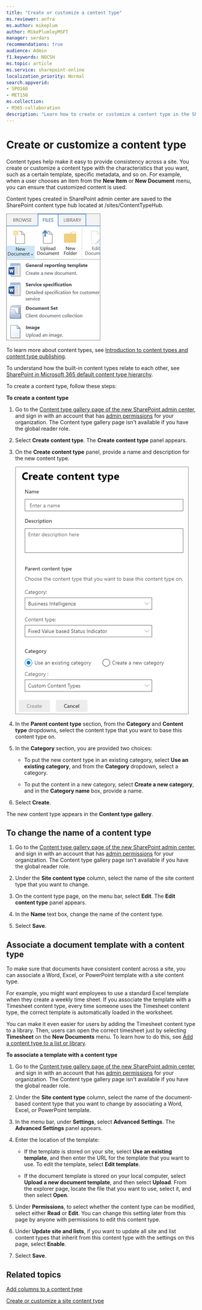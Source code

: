 ```yaml
---
title: "Create or customize a content type"
ms.reviewer: anfra
ms.author: mikeplum
author: MikePlumleyMSFT
manager: serdars
recommendations: true
audience: Admin
f1.keywords: NOCSH
ms.topic: article
ms.service: sharepoint-online
localization_priority: Normal
search.appverid:
- SPO160
- MET150
ms.collection:  
- M365-collaboration
description: "Learn how to create or customize a content type in the SharePoint admin center."
---
```


# Create or customize a content type

Content types help make it easy to provide consistency across a site. You create or customize a content type with the characteristics that you want, such as a certain template, specific metadata, and so on. For example, when a user chooses an item from the **New Item** or **New Document** menu, you can ensure that customized content is used.

Content types created in SharePoint admin center are saved to the SharePoint content type hub located at /sites/ContentTypeHub.

![New Document Menu](media/new-document-menu.png)

To learn more about content types, see [Introduction to content types and content type publishing](https://support.microsoft.com/office/e1277a2e-a1e8-4473-9126-91a0647766e5).

To understand how the built-in content types relate to each other, see [SharePoint in Microsoft 365 default content type hierarchy](https://github.com/MicrosoftDocs/OfficeDocs-SharePoint/raw/live/SharePoint/SharePointOnline/spodownloads/sharepoint-default-content-types-hierarchy.pdf).

To create a content type, follow these steps:

**To create a content type**

1. Go to the [Content type gallery page of the new SharePoint admin center](https://admin.microsoft.com/sharepoint?page=contentTypes&modern=true), and sign in with an account that has [admin permissions](./sharepoint-admin-role.md) for your organization. The Content type gallery page isn't available if you have the global reader role. 

2. Select **Create content type**. The **Create content type** panel appears.

3. On the **Create content type** panel, provide a name and description for the new content type.

    ![Create content type](media/create-content-type.png)

4. In the **Parent content type** section, from the **Category** and **Content type** dropdowns, select the content type that you want to base this content type on.

5. In the **Category** section, you are provided two choices:

    - To put the new content type in an existing category, select **Use an existing category**, and from the **Category** dropdown, select a category.
    
    - To put the content in a new category, select **Create a new category**, and in the **Category name** box, provide a name. 

6. Select **Create**.

The new content type appears in the **Content type gallery**.

## To change the name of a content type

1. Go to the [Content type gallery page of the new SharePoint admin center](https://admin.microsoft.com/sharepoint?page=contentTypes&modern=true), and sign in with an account that has [admin permissions](./sharepoint-admin-role.md) for your organization. The Content type gallery page isn't available if you have the global reader role. 

2. Under the **Site content type** column, select the name of the site content type that you want to change.

3. On the content type page, on the menu bar, select **Edit**. The **Edit content type** panel appears.

4. In the **Name** text box, change the name of the content type.

5. Select **Save**.

## Associate a document template with a content type

To make sure that documents have consistent content across a site, you can associate a Word, Excel, or PowerPoint template with a site content type.

For example, you might want employees to use a standard Excel template when they create a weekly time sheet. If you associate the template with a Timesheet content type, every time someone uses the Timesheet content type, the correct template is automatically loaded in the worksheet.

You can make it even easier for users by adding the Timesheet content type to a library. Then, users can open the correct timesheet just by selecting **Timesheet** on the **New Documents** menu. To learn how to do this, see [Add a content type to a list or library](https://support.microsoft.com/office/917366ae-f7a2-47ad-87a5-9689a1884e60).

**To associate a template with a content type**

1. Go to the [Content type gallery page of the new SharePoint admin center](https://admin.microsoft.com/sharepoint?page=contentTypes&modern=true), and sign in with an account that has [admin permissions](./sharepoint-admin-role.md) for your organization. The Content type gallery page isn't available if you have the global reader role. 

2. Under the **Site content type** column, select the name of the  document-based content type that you want to change by associating a Word, Excel, or PowerPoint template.

3. In the menu bar, under **Settings**, select **Advanced Settings**. The **Advanced Settings** panel appears.

4. Enter the location of the template:

    - If the template is stored on your site, select **Use an existing template**, and then enter the URL for the template that you want to use. To edit the template, select **Edit template**.

    - If the document template is stored on your local computer, select **Upload a new document template**, and then select **Upload**. From the explorer page, locate the file that you want to use, select it, and then select **Open**.

5. Under **Permissions**, to select whether the content type can be modified, select either **Read** or **Edit**. You can change this setting later from this page by anyone with permissions to edit this content type.

6. Under **Update site and lists**, if you want to update all site and list content types that inherit from this content type with the settings on this page, select **Enable**.

7. Select **Save**.

## Related topics

[Add columns to a content type](add-columns-content-type.md)

[Create or customize a site content type](https://support.microsoft.com/office/27eb6551-9867-4201-a819-620c5658a60f)
